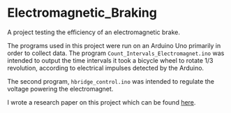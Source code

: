 # Electromagnetic_Braking
A project testing the efficiency of an electromagnetic brake.

The programs used in this project were run on an Arduino Uno primarily in order to collect data. The program
```Count_Intervals_Electromagnet.ino``` was intended to output the time intervals it took a bicycle wheel to rotate 1/3 revolution,
according to electrical impulses detected by the Arduino.

The second program, ```hbridge_control.ino``` was intended to regulate the voltage powering the electromagnet.

I wrote a research paper on this project which can be found [here](https://www.researchgate.net/publication/280204540_Reducing_Angular_Velocity_by_Means_of_Electromagnetism).

